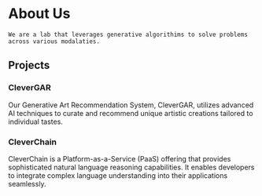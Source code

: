 # About Us
```We are a lab that leverages generative algorithims to solve problems across various modalaties.```

## Projects
### CleverGAR
Our Generative Art Recommendation System, CleverGAR, utilizes advanced AI techniques to curate and recommend unique artistic creations tailored to individual tastes.

### CleverChain
CleverChain is a Platform-as-a-Service (PaaS) offering that provides sophisticated natural language reasoning capabilities. It enables developers to integrate complex language understanding into their applications seamlessly.
